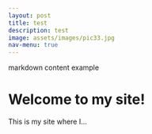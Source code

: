 ```yaml
---
layout: post
title: test
description: test
image: assets/images/pic33.jpg
nav-menu: true
---
```


markdown content example


<h1 id="dynamicTitle">Welcome to my site!</h1>
<p id="dynamicDescription">This is my site where I...</p>

